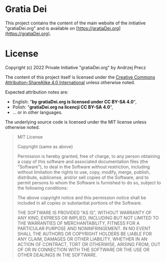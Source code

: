 # Gratia Dei

This project contains the content of the main website of the initiative "gratiaDei.org" and is available on [https://gratiaDei.org](https://gratiaDei.org).

# License

Copyright (c) 2022 Private Initiative "gratiaDei.org" by Andrzej Precz


The content of this project itself is licensed under the [Creative Commons Attribution-ShareAlike 4.0 International](https://creativecommons.org/licenses/by-sa/4.0/legalcode) unless otherwise noted.

Expected attribution notes are:
 - English: "**by gratiaDei.org is licensed under CC BY-SA 4.0**",
 - Polish: "**gratiaDei.org na licencji CC BY-SA 4.0**",
 - ... or in other languages.

The underlying source code is licensed under the MIT license unless otherwise noted.

> MIT License
>
> Copyright (same as above)
>
> Permission is hereby granted, free of charge, to any person obtaining a copy
> of this software and associated documentation files (the "Software"), to deal
> in the Software without restriction, including without limitation the rights
> to use, copy, modify, merge, publish, distribute, sublicense, and/or sell
> copies of the Software, and to permit persons to whom the Software is
> furnished to do so, subject to the following conditions:
>
> The above copyright notice and this permission notice shall be included in all
> copies or substantial portions of the Software.
>
> THE SOFTWARE IS PROVIDED "AS IS", WITHOUT WARRANTY OF ANY KIND, EXPRESS OR
> IMPLIED, INCLUDING BUT NOT LIMITED TO THE WARRANTIES OF MERCHANTABILITY,
> FITNESS FOR A PARTICULAR PURPOSE AND NONINFRINGEMENT. IN NO EVENT SHALL THE
> AUTHORS OR COPYRIGHT HOLDERS BE LIABLE FOR ANY CLAIM, DAMAGES OR OTHER
> LIABILITY, WHETHER IN AN ACTION OF CONTRACT, TORT OR OTHERWISE, ARISING FROM,
> OUT OF OR IN CONNECTION WITH THE SOFTWARE OR THE USE OR OTHER DEALINGS IN THE
> SOFTWARE.


